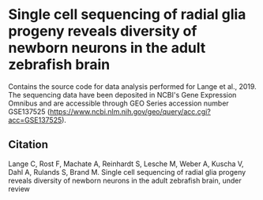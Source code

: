 # Single cell sequencing of radial glia progeny reveals diversity of newborn neurons in the adult zebrafish brain

Contains the source code for data analysis performed for Lange et al., 2019. The sequencing data have been deposited in NCBI's Gene Expression Omnibus and are accessible through GEO Series accession number GSE137525 (https://www.ncbi.nlm.nih.gov/geo/query/acc.cgi?acc=GSE137525).

## Citation

Lange C, Rost F, Machate A, Reinhardt S, Lesche M, Weber A, Kuscha V, Dahl A, Rulands S, Brand M. Single cell sequencing of radial glia progeny reveals diversity of newborn neurons in the adult zebrafish brain, under review
